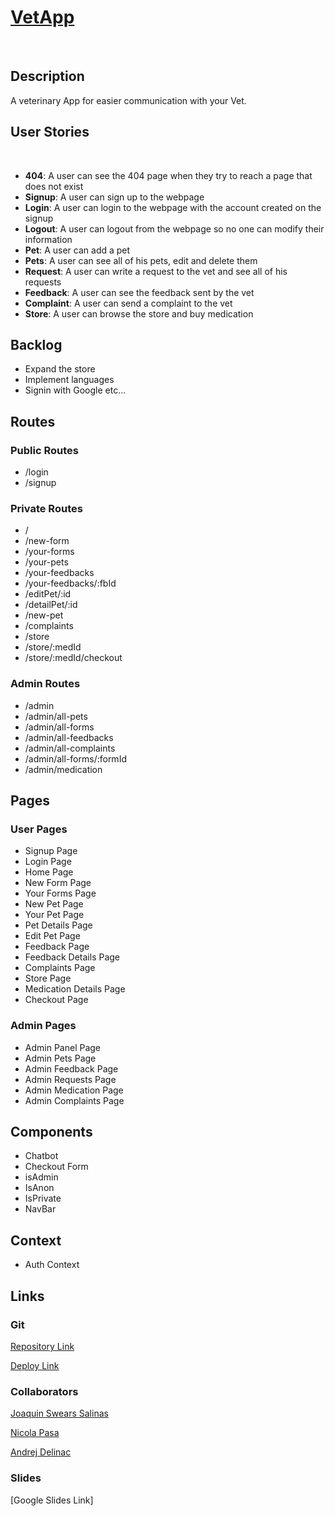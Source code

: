 # [VetApp](https://vetappwecare.netlify.app/)

<br>

## Description

A veterinary App for easier communication with your Vet.

## User Stories

<br>

- **404**: A user can see the 404 page when they try to reach a page that does not exist
- **Signup**: A user can sign up to the webpage
- **Login**: A user can login to the webpage with the account created on the signup
- **Logout**: A user can logout from the webpage so no one can modify their information
- **Pet**: A user can add a pet
- **Pets**: A user can see all of his pets, edit and delete them
- **Request**: A user can write a request to the vet and see all of his requests
- **Feedback**: A user can see the feedback sent by the vet
- **Complaint**: A user can send a complaint to the vet
- **Store**: A user can browse the store and buy medication

## Backlog

- Expand the store
- Implement languages
- Signin with Google etc...

## Routes

### Public Routes

- /login
- /signup

### Private Routes

- /
- /new-form
- /your-forms
- /your-pets
- /your-feedbacks
- /your-feedbacks/:fbId
- /editPet/:id
- /detailPet/:id
- /new-pet
- /complaints
- /store
- /store/:medId
- /store/:medId/checkout

### Admin Routes

- /admin
- /admin/all-pets
- /admin/all-forms
- /admin/all-feedbacks
- /admin/all-complaints
- /admin/all-forms/:formId
- /admin/medication

## Pages

### User Pages

- Signup Page
- Login Page
- Home Page
- New Form Page
- Your Forms Page
- New Pet Page
- Your Pet Page
- Pet Details Page
- Edit Pet Page
- Feedback Page
- Feedback Details Page
- Complaints Page
- Store Page
- Medication Details Page
- Checkout Page

### Admin Pages

- Admin Panel Page
- Admin Pets Page
- Admin Feedback Page
- Admin Requests Page
- Admin Medication Page
- Admin Complaints Page

## Components

- Chatbot
- Checkout Form
- isAdmin
- IsAnon
- IsPrivate
- NavBar

## Context

- Auth Context

## Links

### Git

[Repository Link](https://github.com/Jswears/veterinary-backend)

[Deploy Link](https://vetappwecare.netlify.app/)

### Collaborators

[Joaquin Swears Salinas](https://github.com/Jswears)

[Nicola Pasa](https://github.com/nicolapasa)

[Andrej Delinac](https://github.com/Jerdnaa)

### Slides

[Google Slides Link]
